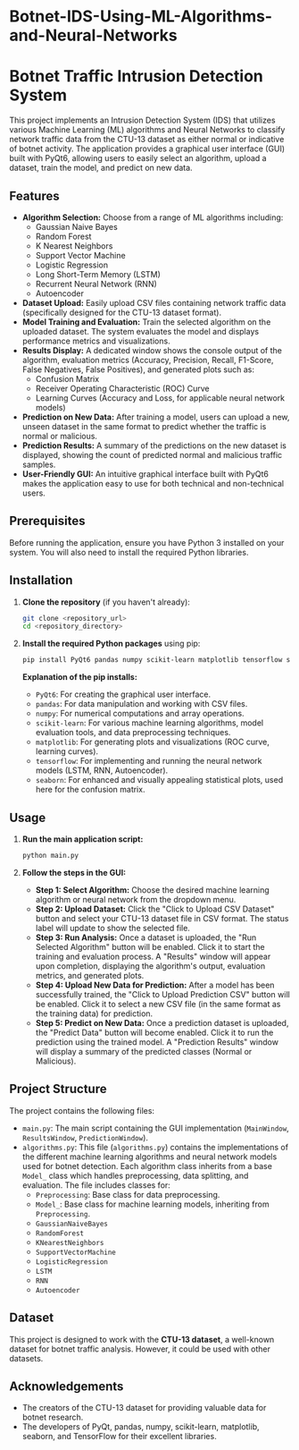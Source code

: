# Botnet-IDS-Using-ML-Algorithms-and-Neural-Networks
# Botnet Traffic Intrusion Detection System

This project implements an Intrusion Detection System (IDS) that utilizes various Machine Learning (ML) algorithms and Neural Networks to classify network traffic data from the CTU-13 dataset as either normal or indicative of botnet activity. The application provides a graphical user interface (GUI) built with PyQt6, allowing users to easily select an algorithm, upload a dataset, train the model, and predict on new data.

## Features

* **Algorithm Selection:** Choose from a range of ML algorithms including:
    * Gaussian Naive Bayes
    * Random Forest
    * K Nearest Neighbors
    * Support Vector Machine
    * Logistic Regression
    * Long Short-Term Memory (LSTM)
    * Recurrent Neural Network (RNN)
    * Autoencoder
* **Dataset Upload:** Easily upload CSV files containing network traffic data (specifically designed for the CTU-13 dataset format).
* **Model Training and Evaluation:** Train the selected algorithm on the uploaded dataset. The system evaluates the model and displays performance metrics and visualizations.
* **Results Display:** A dedicated window shows the console output of the algorithm, evaluation metrics (Accuracy, Precision, Recall, F1-Score, False Negatives, False Positives), and generated plots such as:
    * Confusion Matrix
    * Receiver Operating Characteristic (ROC) Curve
    * Learning Curves (Accuracy and Loss, for applicable neural network models)
* **Prediction on New Data:** After training a model, users can upload a new, unseen dataset in the same format to predict whether the traffic is normal or malicious.
* **Prediction Results:** A summary of the predictions on the new dataset is displayed, showing the count of predicted normal and malicious traffic samples.
* **User-Friendly GUI:** An intuitive graphical interface built with PyQt6 makes the application easy to use for both technical and non-technical users.

## Prerequisites

Before running the application, ensure you have Python 3 installed on your system. You will also need to install the required Python libraries.

## Installation

1.  **Clone the repository** (if you haven't already):
    ```bash
    git clone <repository_url>
    cd <repository_directory>
    ```

2.  **Install the required Python packages** using pip:
    ```bash
    pip install PyQt6 pandas numpy scikit-learn matplotlib tensorflow seaborn
    ```
    **Explanation of the pip installs:**
    * `PyQt6`: For creating the graphical user interface.
    * `pandas`: For data manipulation and working with CSV files.
    * `numpy`: For numerical computations and array operations.
    * `scikit-learn`: For various machine learning algorithms, model evaluation tools, and data preprocessing techniques.
    * `matplotlib`: For generating plots and visualizations (ROC curve, learning curves).
    * `tensorflow`: For implementing and running the neural network models (LSTM, RNN, Autoencoder).
    * `seaborn`: For enhanced and visually appealing statistical plots, used here for the confusion matrix.

## Usage

1.  **Run the main application script:**
    ```bash
    python main.py
    ```

2.  **Follow the steps in the GUI:**
    * **Step 1: Select Algorithm:** Choose the desired machine learning algorithm or neural network from the dropdown menu.
    * **Step 2: Upload Dataset:** Click the "Click to Upload CSV Dataset" button and select your CTU-13 dataset file in CSV format. The status label will update to show the selected file.
    * **Step 3: Run Analysis:** Once a dataset is uploaded, the "Run Selected Algorithm" button will be enabled. Click it to start the training and evaluation process. A "Results" window will appear upon completion, displaying the algorithm's output, evaluation metrics, and generated plots.
    * **Step 4: Upload New Data for Prediction:** After a model has been successfully trained, the "Click to Upload Prediction CSV" button will be enabled. Click it to select a new CSV file (in the same format as the training data) for prediction.
    * **Step 5: Predict on New Data:** Once a prediction dataset is uploaded, the "Predict Data" button will become enabled. Click it to run the prediction using the trained model. A "Prediction Results" window will display a summary of the predicted classes (Normal or Malicious).

## Project Structure

The project contains the following files:

* `main.py`: The main script containing the GUI implementation (`MainWindow`, `ResultsWindow`, `PredictionWindow`).
* `algorithms.py`: This file (`algorithms.py`) contains the implementations of the different machine learning algorithms and neural network models used for botnet detection. Each algorithm class inherits from a base `Model_` class which handles preprocessing, data splitting, and evaluation. The file includes classes for:
    * `Preprocessing`: Base class for data preprocessing.
    * `Model_`: Base class for machine learning models, inheriting from `Preprocessing`.
    * `GaussianNaiveBayes`
    * `RandomForest`
    * `KNearestNeighbors`
    * `SupportVectorMachine`
    * `LogisticRegression`
    * `LSTM`
    * `RNN`
    * `Autoencoder`

## Dataset

This project is designed to work with the **CTU-13 dataset**, a well-known dataset for botnet traffic analysis. However, it could be used with other datasets.

## Acknowledgements

* The creators of the CTU-13 dataset for providing valuable data for botnet research.
* The developers of PyQt, pandas, numpy, scikit-learn, matplotlib, seaborn, and TensorFlow for their excellent libraries.
